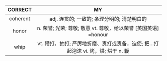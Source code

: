 |   CORRECT  |   MY    |
|:----------:|:-------:|
|coherent|adj. 连贯的; 一致的; 条理分明的; 清楚明白的|
|honor|n. 荣誉; 光荣; 尊敬; 敬意 vt. 尊敬，给以荣誉 [英国英语] =honour|
|whip|vt. 鞭打，抽打; 严厉地折磨、责打或责备，迫使; 把…打起泡沫 vi. 烤，烘; 烘干 n. 鞭|
